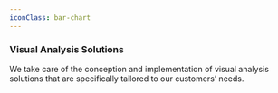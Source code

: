 ```yaml
---
iconClass: bar-chart
---
```


### Visual Analysis Solutions

We take care of the conception and implementation of visual analysis solutions that are specifically tailored to our customers’ needs.